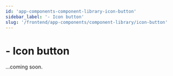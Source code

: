 ```yaml
---
id: 'app-components-component-library-icon-button'
sidebar_label: '- Icon button'
slug: '/frontend/app-components/component-library/icon-button'
---
```


# - Icon button

...coming soon.
